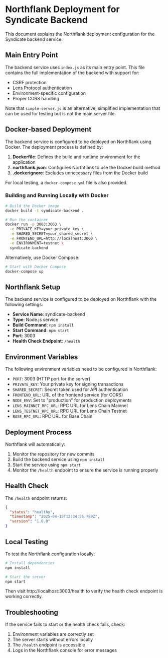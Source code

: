 # Northflank Deployment for Syndicate Backend

This document explains the Northflank deployment configuration for the Syndicate backend service.

## Main Entry Point

The backend service uses `index.js` as its main entry point. This file contains the full implementation of the backend with support for:

- CSRF protection
- Lens Protocol authentication
- Environment-specific configuration
- Proper CORS handling

Note that `simple-server.js` is an alternative, simplified implementation that can be used for testing but is not the main server file.

## Docker-based Deployment

The backend service is configured to be deployed on Northflank using Docker. The deployment process is defined by:

1. **Dockerfile**: Defines the build and runtime environment for the application
2. **northflank.json**: Configures Northflank to use the Docker build method
3. **.dockerignore**: Excludes unnecessary files from the Docker build

For local testing, a `docker-compose.yml` file is also provided.

### Building and Running Locally with Docker

```bash
# Build the Docker image
docker build -t syndicate-backend .

# Run the container
docker run -p 3003:3003 \
  -e PRIVATE_KEY=your_private_key \
  -e SHARED_SECRET=your_shared_secret \
  -e FRONTEND_URL=http://localhost:3000 \
  -e ENVIRONMENT=testnet \
  syndicate-backend
```

Alternatively, use Docker Compose:

```bash
# Start with Docker Compose
docker-compose up
```

## Northflank Setup

The backend service is configured to be deployed on Northflank with the following settings:

- **Service Name**: syndicate-backend
- **Type**: Node.js service
- **Build Command**: `npm install`
- **Start Command**: `npm start`
- **Port**: 3003
- **Health Check Endpoint**: `/health`

## Environment Variables

The following environment variables need to be configured in Northflank:

- `PORT`: 3003 (HTTP port for the server)
- `PRIVATE_KEY`: Your private key for signing transactions
- `SHARED_SECRET`: Secret token used for API authentication
- `FRONTEND_URL`: URL of the frontend service (for CORS)
- `NODE_ENV`: Set to "production" for production deployments
- `LENS_MAINNET_RPC_URL`: RPC URL for Lens Chain Mainnet
- `LENS_TESTNET_RPC_URL`: RPC URL for Lens Chain Testnet
- `BASE_RPC_URL`: RPC URL for Base Chain

## Deployment Process

Northflank will automatically:

1. Monitor the repository for new commits
2. Build the backend service using `npm install`
3. Start the service using `npm start`
4. Monitor the `/health` endpoint to ensure the service is running properly

## Health Check

The `/health` endpoint returns:

```json
{
  "status": "healthy",
  "timestamp": "2025-04-15T12:34:56.789Z",
  "version": "1.0.0"
}
```

## Local Testing

To test the Northflank configuration locally:

```bash
# Install dependencies
npm install

# Start the server
npm start
```

Then visit http://localhost:3003/health to verify the health check endpoint is working correctly.

## Troubleshooting

If the service fails to start or the health check fails, check:

1. Environment variables are correctly set
2. The server starts without errors locally
3. The `/health` endpoint is accessible
4. Logs in the Northflank console for error messages
